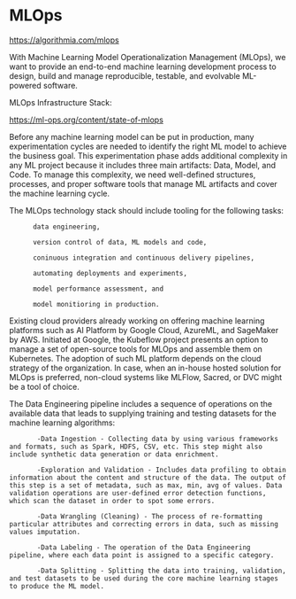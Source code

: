 # MLOps


https://algorithmia.com/mlops

With Machine Learning Model Operationalization Management (MLOps), we want to provide an end-to-end machine learning development process to design, build and manage reproducible, testable, and evolvable ML-powered software.


MLOps Infrastructure Stack:

https://ml-ops.org/content/state-of-mlops

Before any machine learning model can be put in production, many experimentation cycles are needed to identify the right ML model to achieve the business goal. This experimentation phase adds additional complexity in any ML project because it includes three main artifacts: Data, Model, and Code. To manage this complexity, we need well-defined structures, processes, and proper software tools that manage ML artifacts and cover the machine learning cycle.

The MLOps technology stack should include tooling for the following tasks:

          data engineering,

          version control of data, ML models and code,

          coninuous integration and continuous delivery pipelines,

          automating deployments and experiments,

          model performance assessment, and

          model monitioring in production.
          
Existing cloud providers already working on offering machine learning platforms such as AI Platform by Google Cloud, AzureML, and SageMaker by AWS. Initiated at Google, the Kubeflow project presents an option to manage a set of open-source tools for MLOps and assemble them on Kubernetes. The adoption of such ML platform depends on the cloud strategy of the organization. In case, when an in-house hosted solution for MLOps is preferred, non-cloud systems like MLFlow, Sacred, or DVC might be a tool of choice.



The Data Engineering pipeline includes a sequence of operations on the available data that leads to supplying training and testing datasets for the machine learning algorithms:

           -Data Ingestion - Collecting data by using various frameworks and formats, such as Spark, HDFS, CSV, etc. This step might also include synthetic data generation or data enrichment.

           -Exploration and Validation - Includes data profiling to obtain information about the content and structure of the data. The output of this step is a set of metadata, such as max, min, avg of values. Data validation operations are user-defined error detection functions, which scan the dataset in order to spot some errors.

           -Data Wrangling (Cleaning) - The process of re-formatting particular attributes and correcting errors in data, such as missing values imputation.

           -Data Labeling - The operation of the Data Engineering pipeline, where each data point is assigned to a specific category.

           -Data Splitting - Splitting the data into training, validation, and test datasets to be used during the core machine learning stages to produce the ML model.




